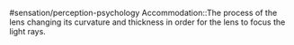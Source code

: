 #sensation/perception-psychology 
Accommodation::The process of the lens changing its curvature and thickness in order for the lens to focus the light rays.